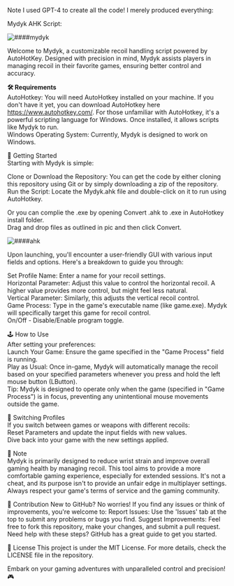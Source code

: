 Note I used GPT-4 to create all the code! I merely produced everything:  

Mydyk AHK Script:  

![####mydyk](https://github.com/R00dNet/Mydyk/assets/37847231/d111b107-d11b-4662-b970-7813620c3ffb)  

Welcome to Mydyk, a customizable recoil handling script powered by AutoHotKey. Designed with precision in mind, Mydyk assists players in managing recoil in their favorite games, ensuring better control and accuracy.  

**🛠️ Requirements**  
AutoHotkey: You will need AutoHotkey installed on your machine. If you don't have it yet, you can download AutoHotkey here https://www.autohotkey.com/.
For those unfamiliar with AutoHotkey, it's a powerful scripting language for Windows. Once installed, it allows scripts like Mydyk to run.  
Windows Operating System: Currently, Mydyk is designed to work on Windows.  
  
🚀 Getting Started  
Starting with Mydyk is simple:  
  
Clone or Download the Repository: You can get the code by either cloning this repository using Git or by simply downloading a zip of the repository.  
Run the Script: Locate the Mydyk.ahk file and double-click on it to run using AutoHotkey.  
  
Or you can complie the .exe by opening Convert .ahk to .exe in AutoHotkey install folder.  
Drag and drop files as outlined in pic and then click Convert.  
  
![####ahk](https://github.com/R00dNet/Mydyk/assets/37847231/aa9dfa4f-61dc-4179-92db-cd67c3cc6e77)  
  
Upon launching, you'll encounter a user-friendly GUI with various input fields and options. Here's a breakdown to guide you through:  
  
Set Profile Name: Enter a name for your recoil settings.  
Horizontal Parameter: Adjust this value to control the horizontal recoil. A higher value provides more control, but might feel less natural.  
Vertical Parameter: Similarly, this adjusts the vertical recoil control.  
Game Process: Type in the game's executable name (like game.exe). Mydyk will specifically target this game for recoil control.  
On/Off - Disable/Enable program toggle.  


🕹️ How to Use  
After setting your preferences:  
Launch Your Game: Ensure the game specified in the "Game Process" field is running.  
Play as Usual: Once in-game, Mydyk will automatically manage the recoil based on your specified parameters whenever you press and hold the left mouse button (LButton).  
Tip: Mydyk is designed to operate only when the game (specified in "Game Process") is in focus, preventing any unintentional mouse movements outside the game.  
  

🔄 Switching Profiles  
If you switch between games or weapons with different recoils:  
Reset Parameters and update the input fields with new values.  
Dive back into your game with the new settings applied.  


📢 Note  
Mydyk is primarily designed to reduce wrist strain and improve overall gaming health by managing recoil. This tool aims to provide a more comfortable gaming experience, especially for extended sessions. It's not a cheat, and its purpose isn't to provide an unfair edge in multiplayer settings. Always respect your game's terms of service and the gaming community.  


🤝 Contribution
New to GitHub? No worries! If you find any issues or think of improvements, you're welcome to:
Report Issues: Use the 'Issues' tab at the top to submit any problems or bugs you find.
Suggest Improvements: Feel free to fork this repository, make your changes, and submit a pull request.
Need help with these steps? GitHub has a great guide to get you started.


📜 License
This project is under the MIT License. For more details, check the LICENSE file in the repository.

Embark on your gaming adventures with unparalleled control and precision! 🎮
